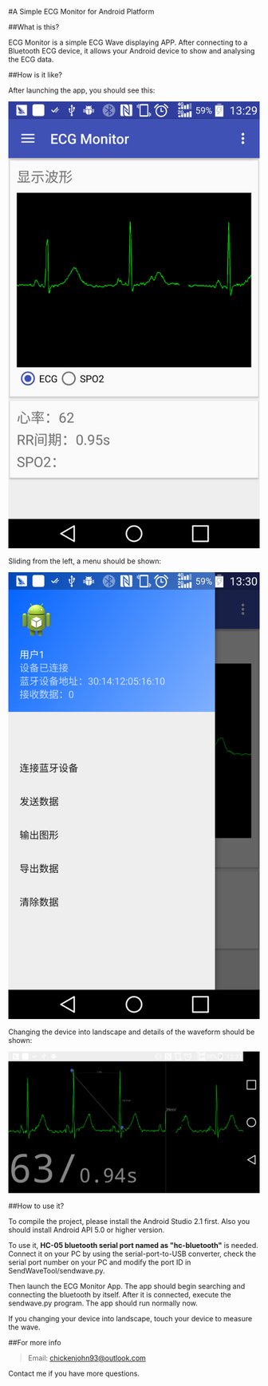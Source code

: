 #A Simple ECG Monitor for Android Platform

##What is this?

ECG Monitor is a simple ECG Wave displaying APP. After connecting to a Bluetooth ECG device, 
it allows your Android device to show and analysing the ECG data. 

##How is it like?

After launching the app, you should see this:

![](./figures/fig1.png)

Sliding from the left, a menu should be shown:

![](./figures/fig2.png)

Changing the device into landscape and details of the waveform should be shown:

![](./figures/fig3.png)

##How to use it?

To compile the project, please install the Android Studio 2.1 first. Also you should install Android API 5.0 or higher version.  

To use it, **HC-05 bluetooth serial port named as "hc-bluetooth"** is needed. Connect it on your PC by using the serial-port-to-USB converter, check the serial port number on your PC and modify the port ID in SendWaveTool/sendwave.py. 

Then launch the ECG Monitor App. The app should  begin searching and connecting the bluetooth by itself. After it is connected, execute the sendwave.py program. The app should run normally now. 

If you changing your device into landscape, touch your device to measure the wave.

##For more info

> Email: [chickenjohn93@outlook.com](mailto:chickenjohn93@outlook.com "email")

Contact me if you have more questions. 